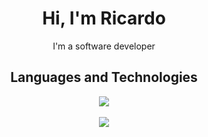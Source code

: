 <h1 align="center">Hi, I'm Ricardo</h1>
<p align="center">I'm a software developer</p>

<h2 align="center">Languages and Technologies</h2>
<p align="center">
  <div align="center">
    <img src="https://skillicons.dev/icons?i=go,typescript,elixir,react,tailwind,nodejs,bun,mysql,postgres,express,nest,next"/>
    <br></br>
    <img src="https://skillicons.dev/icons?i=neovim,linux,bash,git,jest,docker,kubernetes,vscode"/>
  </div>
</p>
